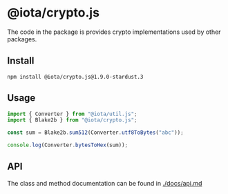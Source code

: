 # @iota/crypto.js

The code in the package is provides crypto implementations used by other packages.

## Install

```shell
npm install @iota/crypto.js@1.9.0-stardust.3
```

## Usage

```js
import { Converter } from "@iota/util.js";
import { Blake2b } from "@iota/crypto.js";

const sum = Blake2b.sum512(Converter.utf8ToBytes("abc"));

console.log(Converter.bytesToHex(sum));
```

## API

The class and method documentation can be found in [./docs/api.md](./docs/api.md)
